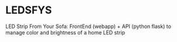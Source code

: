 # LEDSFYS
LED Strip From Your Sofa: FrontEnd (webapp) + API (python flask) to manage color and brightness of a home LED strip
